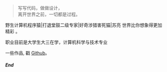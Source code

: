 > 写写代码，做做设计，  
> 离开世界之前，一切都是过程。

野生计算机程序猿|打退堂鼓二级专家|好奇涉猎害死猫|苏亮 世界比你想象得更加精彩 。

职业目前是大学生大三在学，计算机科学与技术专业

一些作品, 戳 [Github](http://github.com/whalefalles)。 


##### End


